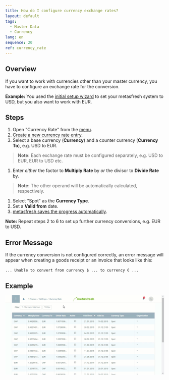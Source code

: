 ```yaml
---
title: How do I configure currency exchange rates?
layout: default
tags:
  - Master Data
  - Currency
lang: en
sequence: 20
ref: currency_rate
---
```


## Overview
If you want to work with currencies other than your master currency, you have to configure an exchange rate for the conversion.

**Example:** You used the [initial setup wizard](InitialSetupWizard) to set your metasfresh system to USD, but you also want to work with EUR.

## Steps
1. Open "Currency Rate" from the [menu](Menu).
1. [Create a new currency rate entry](New_Record_Window).
1. Select a base currency (**Currency**) and a counter currency (**Currency To**), e.g. USD to EUR.
 >**Note:** Each exchange rate must be configured separately, e.g. USD to EUR, EUR to USD etc.

1. Enter *either* the factor to **Multiply Rate** by *or* the divisor to **Divide Rate** by.
 >**Note:** The other operand will be automatically calculated, respectively.

1. Select "Spot" as the **Currency Type**.
1. Set a **Valid from** date.
1. [metasfresh saves the progress automatically](Saveindicator).

**Note:** Repeat steps 2 to 6 to set up further currency conversions, e.g. EUR to USD.

## Error Message

If the currency conversion is not configured correctly, an error message will appear when creating a goods receipt or an invoice that looks like this:

`... Unable to convert from currency $ ... to currency € ...`

## Example
![](assets/Currency_Rate_walkthrough.gif)
